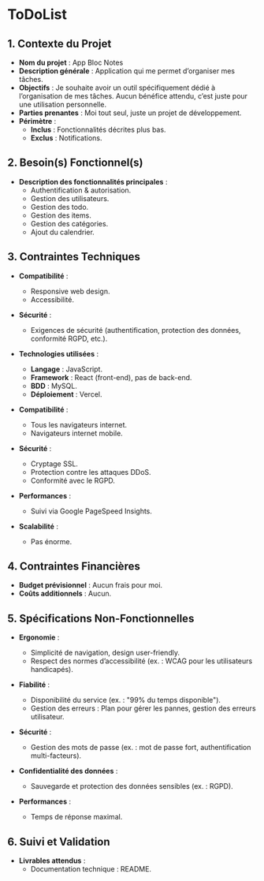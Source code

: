 # ToDoList

## 1. Contexte du Projet

- **Nom du projet** : App Bloc Notes
- **Description générale** : Application qui me permet d’organiser mes tâches.
- **Objectifs** : Je souhaite avoir un outil spécifiquement dédié à l’organisation de mes tâches. Aucun bénéfice attendu, c’est juste pour une utilisation personnelle.
- **Parties prenantes** : Moi tout seul, juste un projet de développement.
- **Périmètre** :
  - **Inclus** : Fonctionnalités décrites plus bas.
  - **Exclus** : Notifications.

## 2. Besoin(s) Fonctionnel(s)

- **Description des fonctionnalités principales** :
  - Authentification & autorisation.
  - Gestion des utilisateurs.
  - Gestion des todo.
  - Gestion des items.
  - Gestion des catégories.
  - Ajout du calendrier.

## 3. Contraintes Techniques

- **Compatibilité** :

  - Responsive web design.
  - Accessibilité.

- **Sécurité** :

  - Exigences de sécurité (authentification, protection des données, conformité RGPD, etc.).

- **Technologies utilisées** :

  - **Langage** : JavaScript.
  - **Framework** : React (front-end), pas de back-end.
  - **BDD** : MySQL.
  - **Déploiement** : Vercel.

- **Compatibilité** :

  - Tous les navigateurs internet.
  - Navigateurs internet mobile.

- **Sécurité** :

  - Cryptage SSL.
  - Protection contre les attaques DDoS.
  - Conformité avec le RGPD.

- **Performances** :

  - Suivi via Google PageSpeed Insights.

- **Scalabilité** :
  - Pas énorme.

## 4. Contraintes Financières

- **Budget prévisionnel** : Aucun frais pour moi.
- **Coûts additionnels** : Aucun.

## 5. Spécifications Non-Fonctionnelles

- **Ergonomie** :

  - Simplicité de navigation, design user-friendly.
  - Respect des normes d’accessibilité (ex. : WCAG pour les utilisateurs handicapés).

- **Fiabilité** :

  - Disponibilité du service (ex. : "99% du temps disponible").
  - Gestion des erreurs : Plan pour gérer les pannes, gestion des erreurs utilisateur.

- **Sécurité** :

  - Gestion des mots de passe (ex. : mot de passe fort, authentification multi-facteurs).

- **Confidentialité des données** :

  - Sauvegarde et protection des données sensibles (ex. : RGPD).

- **Performances** :
  - Temps de réponse maximal.

## 6. Suivi et Validation

- **Livrables attendus** :
  - Documentation technique : README.
